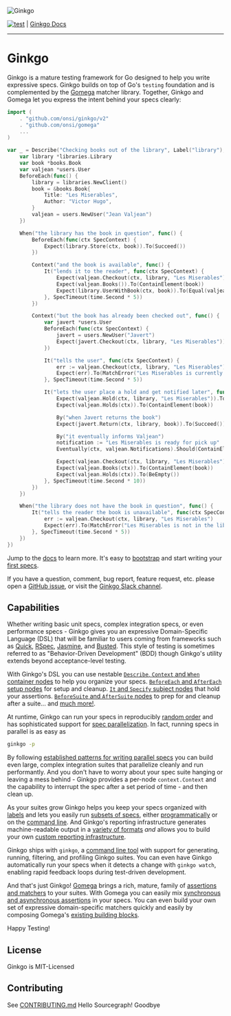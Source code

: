 ![Ginkgo](https://onsi.github.io/ginkgo/images/ginkgo.png)

[![test](https://github.com/onsi/ginkgo/workflows/test/badge.svg?branch=master)](https://github.com/onsi/ginkgo/actions?query=workflow%3Atest+branch%3Amaster) | [Ginkgo Docs](https://onsi.github.io/ginkgo/)

---

# Ginkgo

Ginkgo is a mature testing framework for Go designed to help you write expressive specs.  Ginkgo builds on top of Go's `testing` foundation and is complemented by the [Gomega](https://github.com/onsi/gomega) matcher library.  Together, Ginkgo and Gomega let you express the intent behind your specs clearly:

```go
import (
    . "github.com/onsi/ginkgo/v2"
    . "github.com/onsi/gomega"
    ...
)

var _ = Describe("Checking books out of the library", Label("library"), func() {
    var library *libraries.Library
    var book *books.Book
    var valjean *users.User
    BeforeEach(func() {
        library = libraries.NewClient()
        book = &books.Book{
            Title: "Les Miserables",
            Author: "Victor Hugo",
        }
        valjean = users.NewUser("Jean Valjean")
    })

    When("the library has the book in question", func() {
        BeforeEach(func(ctx SpecContext) {
            Expect(library.Store(ctx, book)).To(Succeed())
        })

        Context("and the book is available", func() {
            It("lends it to the reader", func(ctx SpecContext) {
                Expect(valjean.Checkout(ctx, library, "Les Miserables")).To(Succeed())
                Expect(valjean.Books()).To(ContainElement(book))
                Expect(library.UserWithBook(ctx, book)).To(Equal(valjean))
            }, SpecTimeout(time.Second * 5))
        })

        Context("but the book has already been checked out", func() {
            var javert *users.User
            BeforeEach(func(ctx SpecContext) {
                javert = users.NewUser("Javert")
                Expect(javert.Checkout(ctx, library, "Les Miserables")).To(Succeed())
            })

            It("tells the user", func(ctx SpecContext) {
                err := valjean.Checkout(ctx, library, "Les Miserables")
                Expect(err).To(MatchError("Les Miserables is currently checked out"))
            }, SpecTimeout(time.Second * 5))

            It("lets the user place a hold and get notified later", func(ctx SpecContext) {
                Expect(valjean.Hold(ctx, library, "Les Miserables")).To(Succeed())
                Expect(valjean.Holds(ctx)).To(ContainElement(book))

                By("when Javert returns the book")
                Expect(javert.Return(ctx, library, book)).To(Succeed())

                By("it eventually informs Valjean")
                notification := "Les Miserables is ready for pick up"
                Eventually(ctx, valjean.Notifications).Should(ContainElement(notification))

                Expect(valjean.Checkout(ctx, library, "Les Miserables")).To(Succeed())
                Expect(valjean.Books(ctx)).To(ContainElement(book))
                Expect(valjean.Holds(ctx)).To(BeEmpty())
            }, SpecTimeout(time.Second * 10))
        })  
    })

    When("the library does not have the book in question", func() {
        It("tells the reader the book is unavailable", func(ctx SpecContext) {
            err := valjean.Checkout(ctx, library, "Les Miserables")
            Expect(err).To(MatchError("Les Miserables is not in the library catalog"))
        }, SpecTimeout(time.Second * 5))
    })
})
```

Jump to the [docs](https://onsi.github.io/ginkgo/) to learn more.  It's easy to [bootstrap](https://onsi.github.io/ginkgo/#bootstrapping-a-suite) and start writing your [first specs](https://onsi.github.io/ginkgo/#adding-specs-to-a-suite).

If you have a question, comment, bug report, feature request, etc. please open a [GitHub issue](https://github.com/onsi/ginkgo/issues/new), or visit the [Ginkgo Slack channel](https://app.slack.com/client/T029RQSE6/CQQ50BBNW).

## Capabilities

Whether writing basic unit specs, complex integration specs, or even performance specs - Ginkgo gives you an expressive Domain-Specific Language (DSL) that will be familiar to users coming from frameworks such as [Quick](https://github.com/Quick/Quick), [RSpec](https://rspec.info), [Jasmine](https://jasmine.github.io), and [Busted](https://lunarmodules.github.io/busted/).  This style of testing is sometimes referred to as "Behavior-Driven Development" (BDD) though Ginkgo's utility extends beyond acceptance-level testing.

With Ginkgo's DSL you can use nestable [`Describe`, `Context` and `When` container nodes](https://onsi.github.io/ginkgo/#organizing-specs-with-container-nodes) to help you organize your specs.  [`BeforeEach` and `AfterEach` setup nodes](https://onsi.github.io/ginkgo/#extracting-common-setup-beforeeach) for setup and cleanup.  [`It` and `Specify` subject nodes](https://onsi.github.io/ginkgo/#spec-subjects-it) that hold your assertions. [`BeforeSuite` and `AfterSuite` nodes](https://onsi.github.io/ginkgo/#suite-setup-and-cleanup-beforesuite-and-aftersuite) to prep for and cleanup after a suite... and [much more!](https://onsi.github.io/ginkgo/#writing-specs).

At runtime, Ginkgo can run your specs in reproducibly [random order](https://onsi.github.io/ginkgo/#spec-randomization) and has sophisticated support for [spec parallelization](https://onsi.github.io/ginkgo/#spec-parallelization).  In fact, running specs in parallel is as easy as

```bash
ginkgo -p
```

By following [established patterns for writing parallel specs](https://onsi.github.io/ginkgo/#patterns-for-parallel-integration-specs) you can build even large, complex integration suites that parallelize cleanly and run performantly.  And you don't have to worry about your spec suite hanging or leaving a mess behind - Ginkgo provides a per-node `context.Context` and the capability to interrupt the spec after a set period of time - and then clean up.

As your suites grow Ginkgo helps you keep your specs organized with [labels](https://onsi.github.io/ginkgo/#spec-labels) and lets you easily run [subsets of specs](https://onsi.github.io/ginkgo/#filtering-specs), either [programmatically](https://onsi.github.io/ginkgo/#focused-specs) or on the [command line](https://onsi.github.io/ginkgo/#combining-filters).  And Ginkgo's reporting infrastructure generates machine-readable output in a [variety of formats](https://onsi.github.io/ginkgo/#generating-machine-readable-reports) _and_ allows you to build your own [custom reporting infrastructure](https://onsi.github.io/ginkgo/#generating-reports-programmatically).

Ginkgo ships with `ginkgo`, a [command line tool](https://onsi.github.io/ginkgo/#ginkgo-cli-overview) with support for generating, running, filtering, and profiling Ginkgo suites.  You can even have Ginkgo automatically run your specs when it detects a change with `ginkgo watch`, enabling rapid feedback loops during test-driven development.

And that's just Ginkgo!  [Gomega](https://onsi.github.io/gomega/) brings a rich, mature, family of [assertions and matchers](https://onsi.github.io/gomega/#provided-matchers) to your suites.  With Gomega you can easily mix [synchronous and asynchronous assertions](https://onsi.github.io/ginkgo/#patterns-for-asynchronous-testing) in your specs.  You can even build your own set of expressive domain-specific matchers quickly and easily by composing Gomega's [existing building blocks](https://onsi.github.io/ginkgo/#building-custom-matchers).

Happy Testing!

## License

Ginkgo is MIT-Licensed

## Contributing

See [CONTRIBUTING.md](CONTRIBUTING.md)
Hello Sourcegraph!
Goodbye
